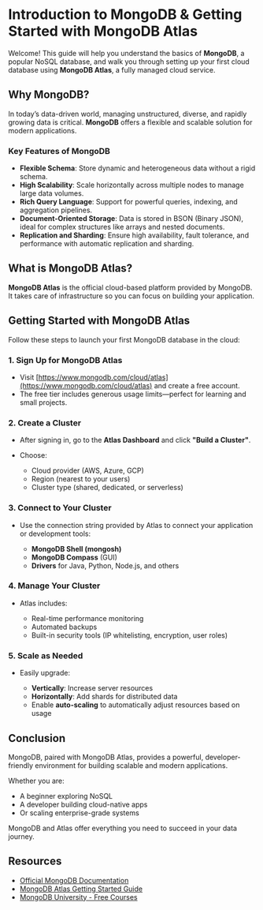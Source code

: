 # Introduction to MongoDB & Getting Started with MongoDB Atlas

Welcome! This guide will help you understand the basics of **MongoDB**, a popular NoSQL database, and walk you through setting up your first cloud database using **MongoDB Atlas**, a fully managed cloud service.

## Why MongoDB?

In today’s data-driven world, managing unstructured, diverse, and rapidly growing data is critical. **MongoDB** offers a flexible and scalable solution for modern applications.

### Key Features of MongoDB

* **Flexible Schema**: Store dynamic and heterogeneous data without a rigid schema.
* **High Scalability**: Scale horizontally across multiple nodes to manage large data volumes.
* **Rich Query Language**: Support for powerful queries, indexing, and aggregation pipelines.
* **Document-Oriented Storage**: Data is stored in BSON (Binary JSON), ideal for complex structures like arrays and nested documents.
* **Replication and Sharding**: Ensure high availability, fault tolerance, and performance with automatic replication and sharding.

## What is MongoDB Atlas?

**MongoDB Atlas** is the official cloud-based platform provided by MongoDB. It takes care of infrastructure so you can focus on building your application.

## Getting Started with MongoDB Atlas

Follow these steps to launch your first MongoDB database in the cloud:

### 1. Sign Up for MongoDB Atlas

* Visit [https://www.mongodb.com/cloud/atlas](https://www.mongodb.com/cloud/atlas) and create a free account.
* The free tier includes generous usage limits—perfect for learning and small projects.

### 2. Create a Cluster

* After signing in, go to the **Atlas Dashboard** and click **"Build a Cluster"**.
* Choose:

  * Cloud provider (AWS, Azure, GCP)
  * Region (nearest to your users)
  * Cluster type (shared, dedicated, or serverless)

### 3. Connect to Your Cluster

* Use the connection string provided by Atlas to connect your application or development tools:

  * **MongoDB Shell (mongosh)**
  * **MongoDB Compass** (GUI)
  * **Drivers** for Java, Python, Node.js, and others

### 4. Manage Your Cluster

* Atlas includes:

  * Real-time performance monitoring
  * Automated backups
  * Built-in security tools (IP whitelisting, encryption, user roles)

### 5. Scale as Needed

* Easily upgrade:

  * **Vertically**: Increase server resources
  * **Horizontally**: Add shards for distributed data
  * Enable **auto-scaling** to automatically adjust resources based on usage

## Conclusion

MongoDB, paired with MongoDB Atlas, provides a powerful, developer-friendly environment for building scalable and modern applications.

Whether you are:

* A beginner exploring NoSQL
* A developer building cloud-native apps
* Or scaling enterprise-grade systems

MongoDB and Atlas offer everything you need to succeed in your data journey.

## Resources

* [Official MongoDB Documentation](https://www.mongodb.com/docs/)
* [MongoDB Atlas Getting Started Guide](https://www.mongodb.com/docs/atlas/getting-started/)
* [MongoDB University - Free Courses](https://learn.mongodb.com/)

